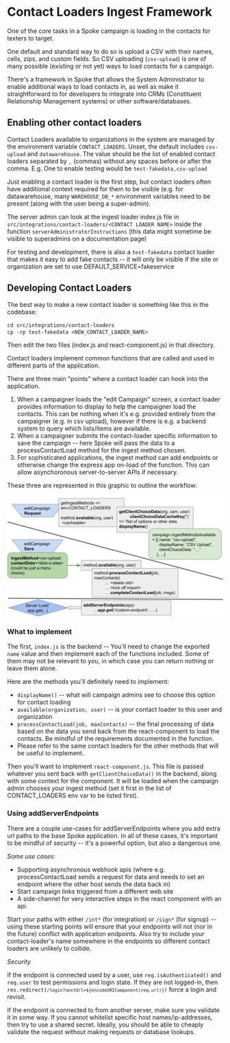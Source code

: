 # Contact Loaders Ingest Framework

One of the core tasks in a Spoke campaign is loading in the contacts for texters to target.

One default and standard way to do so is upload a CSV with their
names, cells, zips, and custom fields. So CSV uploading (`csv-upload`) is
one of many possible (existing or not yet) ways to load contacts for a campaign.

There's a framework in Spoke that allows the System Administrator to enable additional
ways to load contacts in, as well as make it straightforward to for developers to
integrate into CRMs (Constituent Relationship Management systems) or other software/databases.

## Enabling other contact loaders

Contact Loaders available to organizations in the system are managed by the
environment variable `CONTACT_LOADERS`. Unset, the default includes `csv-upload` and
`datawarehouse`. The value should be the list of enabled contact loaders separated by `,` (commas)
without any spaces before or after the comma. E.g. One to enable testing would be `test-fakedata,csv-upload`

Just enabling a contact loader is the first step, but contact loaders often
have additional context required for them to be visible (e.g. for datawarehouse, many `WAREHOUSE_DB_*`
environment variables need to be present (along with the user being a super-admin).

The server admin can look at the ingest loader index.js file in `src/integrations/contact-loaders/<CONTACT LOADER NAME>`
inside the function `serverAdministratorInstructions`
(this data might sometime be visible to superadmins on a documentation page)

For testing and development, there is also a `test-fakedata` contact loader that makes it easy to
add fake contacts -- it will only be visible if the site or organization are set to use
DEFAULT_SERVICE=fakeservice

## Developing Contact Loaders

The best way to make a new contact loader is something like this in the codebase:

```
cd src/integrations/contact-loaders
cp -rp test-fakedata <NEW_CONTACT_LOADER_NAME>
```

Then edit the two files (index.js and react-component.js) in that directory.

Contact loaders implement common functions that are called and used in different parts of the application.

There are three main "points" where a contact loader can hook into the application.

1. When a campaigner loads the "edit Campaign" screen, a contact loader provides information to display to
   help the campaigner load the contacts. This can be nothing when it's e.g. provided entirely from the
   campaigner (e.g. in csv upload), however if there is e.g. a backend system to query which lists/items
   are available.
2. When a campaigner submits the contact-loader specific information to save the campaign -- here
   Spoke will pass the data to a processContactLoad method for the ingest method chosen.
3. For sophisticated applications, the ingest method can add endpoints or otherwise change the
   express app on-load of the function. This can allow asynchoronous server-to-server APIs if necessary.

These three are represented in this graphic to outline the workflow:

![Contact Ingest Method Integrations](images/ingest-contact-methods-diagram.svg "Three places where contact ingest methods hook into the application described above")

### What to implement

The first, `index.js` is the backend -- You'll need to change the exported `name` value
and then implement each of the functions included. Some of them may not be relevant to you,
in which case you can return nothing or leave them alone.

Here are the methods you'll definitely need to implement:

- `displayName()` -- what will campaign admins see to choose this option for contact loading
- `available(organization, user)` -- is your contact loader to this user and organization
- `processContactLoad(job, maxContacts)` -- the final processing of data based on the data you send back from the react-component to load the contacts. Be mindful of the requirements documented in the function.
- Please refer to the same contact loaders for the other methods that will be useful to implement.

Then you'll want to implement `react-component.js`. This file is passed whatever you sent back with
`getClientChoiceData()` in the backend, along with some context for the component. It will be loaded
when the campaign admin chooses your ingest method (set it first in the list of CONTACT_LOADERS env
var to be listed first).

### Using addServerEndpoints

There are a couple use-cases for addServerEndpoints where you add extra url paths
to the base Spoke application.  In all of these cases, it's important to be mindful of
security -- it's a powerful option, but also a dangerous one.

*Some use cases:*

* Supporting asynchronous webhook apis (where e.g. processContactLoad sends a request for data and needs to set an endpoint where the other host sends the data back in)
* Start campaign links triggered from a different web site
* A side-channel for very interactive steps in the react component with an api.

Start your paths with either `/int*` (for integration) or `/sign*` (for signup) --
using these starting points will ensure that your endpoints will not (nor in the future)
conflict with application endpoints.  Also try to include your contact-loader's name
somewhere in the endpoints so different contact loaders are unlikely to collide.

*Security*

If the endpoint is connected used by a user, use `req.isAuthenticated()` and `req.user` to
test permissions and login state.  If they are not logged-in, then
<code>res.redirect(`/login?nextUrl=${encodeURIComponent(req.url)}`)</code> force a login and
revisit.

If the endpoint is connected to from another server, make sure you validate it in some way.
If you cannot whitelist specific host names/ip-addresses, then try to use a shared secret.
Ideally, you should be able to cheaply validate the request without making requests or
database lookups.


